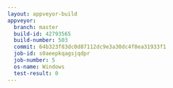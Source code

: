 ```yaml
---
layout: appveyor-build
appveyor:
  branch: master
  build-id: 42793565
  build-number: 503
  commit: 64b323f83dc0d87112dc9e3a30dc4f8ea31933f1
  job-id: s0aeepkqagsjqdpr
  job-number: 5
  os-name: Windows
  test-result: 0
---
```

